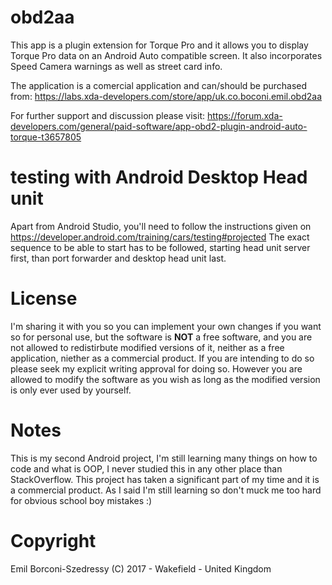# obd2aa

This app is a plugin extension for Torque Pro and it allows you to display Torque Pro data on an Android Auto compatible screen. It also incorporates Speed Camera warnings as well as street card info.

The application is a comercial application and can/should be purchased from: https://labs.xda-developers.com/store/app/uk.co.boconi.emil.obd2aa

For further support and discussion please visit: https://forum.xda-developers.com/general/paid-software/app-obd2-plugin-android-auto-torque-t3657805

# testing with Android Desktop Head unit

Apart from Android Studio, you'll need to follow the instructions given on https://developer.android.com/training/cars/testing#projected
The exact sequence to be able to start has to be followed, starting head unit server first, than port forwarder and desktop head unit last.

# License
I'm sharing it with you so you can implement your own changes if you want so for personal use, but the software is **NOT** a free software, and you are not allowed to redistirbute modified versions of it, neither as a free application, niether as a commercial product. If you are intending to do so please seek my explicit writing approval for doing so. However you are allowed to modify the software as you wish as long as the modified version is only ever used by yourself.


# Notes
This is my second Android project, I'm still learning many things on how to code and what is OOP, I never studied this in any other place than StackOverflow. This project has taken a significant part of my time and it is a commercial product. 
As I said I'm still learning so don't muck me too hard for obvious school boy mistakes :)

# Copyright
Emil Borconi-Szedressy (C) 2017 - Wakefield - United Kingdom
